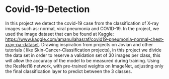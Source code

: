 # Covid-19-Detection
In this project we detect the covid-19 case from the classification of X-ray images such as: normal, viral pneumonia and COVID-19. In the project, we used the image dataset that can be found at Kaggle:  https://www.kaggle.com/amanullahasraf/covid19-pneumonia-normal-chest-xray-pa-dataset.
Drawing inspiration from projects on Jovian and other tutorials ( like Skin-Cancer-Classification projects), in this project we divide the data set in order to reserve a validation set of 30 images per class, this will allow the accuracy of the model to be measured during training. Using the ResNet18 network, with pre-trained weights on ImageNet, adjusting only the final classification layer to predict between the 3 classes.







